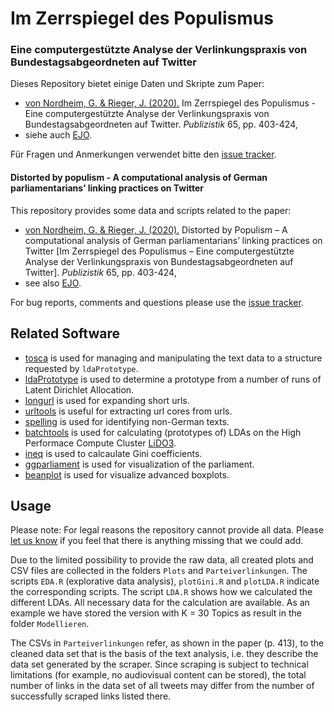 # Im Zerrspiegel des Populismus
### Eine computergestützte Analyse der Verlinkungspraxis von Bundestagsabgeordneten auf Twitter
Dieses Repository bietet einige Daten und Skripte zum Paper:

* [von Nordheim, G. & Rieger, J. (2020).](https://doi.org/10.1007/s11616-020-00591-7) Im Zerrspiegel des Populismus - Eine computergestützte Analyse der Verlinkungspraxis von Bundestagsabgeordneten auf Twitter. *Publizistik* 65, pp. 403-424,
* siehe auch [EJO](https://de.ejo-online.eu/digitales/die-kleine-Welt-des-Populismus).

Für Fragen und Anmerkungen verwendet bitte den [issue tracker](https://github.com/JonasRieger/zerrspiegel/issues).

#### Distorted by populism - A computational analysis of German parliamentarians’ linking practices on Twitter
This repository provides some data and scripts related to the paper:

* [von Nordheim, G. & Rieger, J. (2020).](https://doi.org/10.1007/s11616-020-00591-7) Distorted by Populism – A computational analysis of German parliamentarians’ linking practices on Twitter [Im Zerrspiegel des Populismus – Eine computergestützte Analyse der Verlinkungspraxis von Bundestagsabgeordneten auf Twitter]. *Publizistik* 65, pp. 403-424,
* see also [EJO](https://de.ejo-online.eu/digitales/die-kleine-Welt-des-Populismus).

For bug reports, comments and questions please use the [issue tracker](https://github.com/JonasRieger/zerrspiegel/issues).

## Related Software
* [tosca](https://github.com/Docma-TU/tosca) is used for managing and manipulating the text data to a structure requested by ``ldaPrototype``.
* [ldaPrototype](https://github.com/JonasRieger/ldaPrototype) is used to determine a prototype from a number of runs of Latent Dirichlet Allocation.
* [longurl](https://github.com/hrbrmstr/longurl) is used for expanding short urls.
* [urltools](https://github.com/Ironholds/urltools) is useful for extracting url cores from urls.
* [spelling](https://github.com/ropensci/spelling) is used for identifying non-German texts.
* [batchtools](https://github.com/mllg/batchtools) is used for calculating (prototypes of) LDAs on the High Performace Compute Cluster [LiDO3](https://www.lido.tu-dortmund.de/cms/en/LiDO3/index.html).
* [ineq](https://cran.r-project.org/package=ineq) is used to calcaulate Gini coefficients.
* [ggparliament](https://github.com/RobWHickman/ggparliament) is used for visualization of the parliament.
* [beanplot](https://cran.r-project.org/package=beanplot) is used for visualize advanced boxplots.

## Usage
Please note: For legal reasons the repository cannot provide all data. Please [let us know](https://github.com/JonasRieger/zerrspiegel/issues) if you feel that there is anything missing that we could add. 

Due to the limited possibility to provide the raw data, all created plots and CSV files are collected in the folders ``Plots`` and ``Parteiverlinkungen``. The scripts ``EDA.R`` (explorative data analysis), ``plotGini.R`` and ``plotLDA.R`` indicate the corresponding scripts. The script ``LDA.R`` shows how we calculated the different LDAs. All necessary data for the calculation are available. As an example we have stored the version with K = 30 Topics as result in the folder ``Modellieren``.

The CSVs in ``Parteiverlinkungen`` refer, as shown in the paper (p. 413), to the cleaned data set that is the basis of the text analysis, i.e. they describe the data set generated by the scraper. Since scraping is subject to technical limitations (for example, no audiovisual content can be stored), the total number of links in the data set of all tweets may differ from the number of successfully scraped links listed there.
